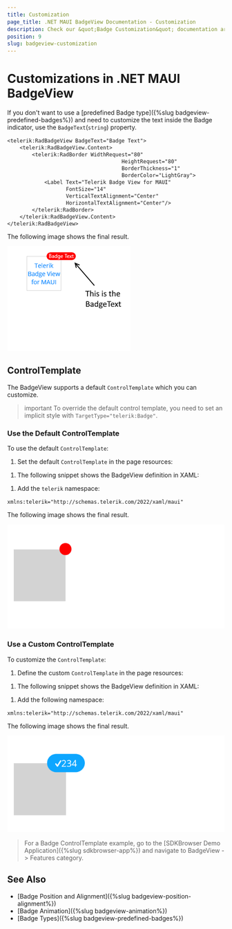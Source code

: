 ```yaml
---
title: Customization
page_title: .NET MAUI BadgeView Documentation - Customization
description: Check our &quot;Badge Customization&quot; documentation article for Telerik UI for .NET MAUI BadgeView
position: 9
slug: badgeview-customization
---
```


# Customizations in .NET MAUI BadgeView

If you don't want to use a [predefined Badge type]({%slug badgeview-predefined-badges%}) and need to customize the text inside the Badge indicator, use the `BadgeText`(`string`) property.

```XAML
<telerik:RadBadgeView BadgeText="Badge Text">
    <telerik:RadBadgeView.Content>
        <telerik:RadBorder WidthRequest="80"
                                     HeightRequest="80"
                                     BorderThickness="1"
                                     BorderColor="LightGray">
            <Label Text="Telerik Badge View for MAUI"
                   FontSize="14"
                   VerticalTextAlignment="Center"
                   HorizontalTextAlignment="Center"/>
        </telerik:RadBorder>
    </telerik:RadBadgeView.Content>
</telerik:RadBadgeView>
```

The following image shows the final result.

![BadgeView Badge Text](images/badgeview-badgetext.png)

## ControlTemplate

The BadgeView supports a default `ControlTemplate` which you can customize.

>important To override the default control template, you need to set an implicit style with `TargetType="telerik:Badge"`.

### Use the Default ControlTemplate

To use the default `ControlTemplate`:

1. Set the default `ControlTemplate` in the page resources:

 <snippet id='badgeview-badge-control-template'/>

1. The following snippet shows the BadgeView definition in XAML:

 <snippet id='badgeview-controltemplate'/>

1. Add the `telerik` namespace:

 ```XAML
xmlns:telerik="http://schemas.telerik.com/2022/xaml/maui"

 ```

The following image shows the final result.

![Badge Default Control Template](images/badgeview-default-controltemplate.png)

### Use a Custom ControlTemplate

To customize the `ControlTemplate`:

1. Define the custom `ControlTemplate` in the page resources:

 <snippet id='badgeview-badge-custom-control-template'/>

1. The following snippet shows the BadgeView definition in XAML:

 <snippet id='badgeview-custom-controltemplate'/>

1. Add the following namespace:

 ```XAML
xmlns:telerik="http://schemas.telerik.com/2022/xaml/maui"
 ```

The following image shows the final result.

![Badge Custom Control Template](images/badgeview-custom-controltemplate.png)

> For a Badge ControlTemplate example, go to the [SDKBrowser Demo Application]({%slug sdkbrowser-app%}) and navigate to BadgeView -> Features category.

## See Also

- [Badge Position and Alignment]({%slug badgeview-position-alignment%})
- [Badge Animation]({%slug badgeview-animation%})
- [Badge Types]({%slug badgeview-predefined-badges%})
